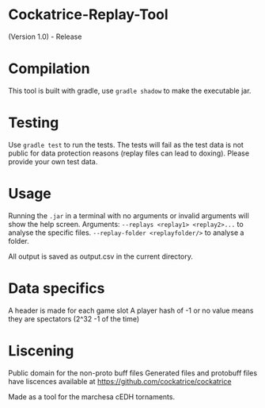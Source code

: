 # Cockatrice-Replay-Tool
(Version 1.0) - Release

# Compilation
This tool is built with gradle, use `gradle shadow` to make the executable jar.

# Testing
Use `gradle test` to run the tests. The tests will fail as the test data is not public for data protection reasons (replay files can lead to doxing).
Please provide your own test data.

# Usage
Running the `.jar` in a terminal with no arguments or invalid arguments will show the help screen.
Arguments:
`--replays <replay1> <replay2>...` to analyse the specific files.
`--replay-folder <replayfolder/>` to analyse a folder.

All output is saved as output.csv in the current directory.

# Data specifics
A header is made for each game slot
A player hash of -1 or no value means they are spectators (2^32 -1 of the time)

# Liscening
Public domain for the non-proto buff files
Generated files and protobuff files have liscences available at https://github.com/cockatrice/cockatrice

Made as a tool for the marchesa cEDH tornaments.
